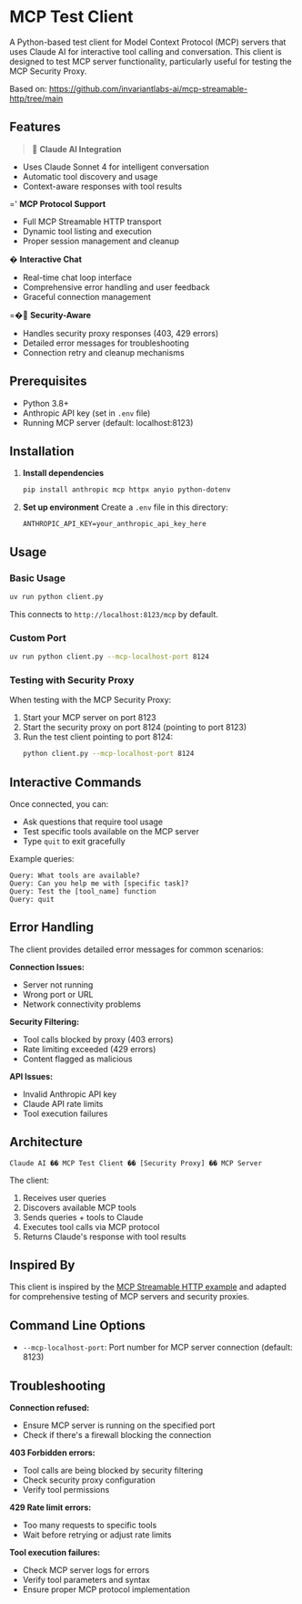 # MCP Test Client

A Python-based test client for Model Context Protocol (MCP) servers that uses Claude AI for interactive tool calling and conversation. This client is designed to test MCP server functionality, particularly useful for testing the MCP Security Proxy.

Based on: https://github.com/invariantlabs-ai/mcp-streamable-http/tree/main

## Features

> **Claude AI Integration**
- Uses Claude Sonnet 4 for intelligent conversation
- Automatic tool discovery and usage
- Context-aware responses with tool results

=' **MCP Protocol Support**
- Full MCP Streamable HTTP transport
- Dynamic tool listing and execution  
- Proper session management and cleanup

� **Interactive Chat**
- Real-time chat loop interface
- Comprehensive error handling and user feedback
- Graceful connection management

=� **Security-Aware**
- Handles security proxy responses (403, 429 errors)
- Detailed error messages for troubleshooting
- Connection retry and cleanup mechanisms

## Prerequisites

- Python 3.8+
- Anthropic API key (set in `.env` file)
- Running MCP server (default: localhost:8123)

## Installation

1. **Install dependencies**
   ```bash
   pip install anthropic mcp httpx anyio python-dotenv
   ```

2. **Set up environment**
   Create a `.env` file in this directory:
   ```
   ANTHROPIC_API_KEY=your_anthropic_api_key_here
   ```

## Usage

### Basic Usage

```bash
uv run python client.py
```

This connects to `http://localhost:8123/mcp` by default.

### Custom Port

```bash
uv run python client.py --mcp-localhost-port 8124
```

### Testing with Security Proxy

When testing with the MCP Security Proxy:

1. Start your MCP server on port 8123
2. Start the security proxy on port 8124 (pointing to port 8123)
3. Run the test client pointing to port 8124:
   ```bash
   python client.py --mcp-localhost-port 8124
   ```

## Interactive Commands

Once connected, you can:
- Ask questions that require tool usage
- Test specific tools available on the MCP server
- Type `quit` to exit gracefully

Example queries:
```
Query: What tools are available?
Query: Can you help me with [specific task]?
Query: Test the [tool_name] function
Query: quit
```

## Error Handling

The client provides detailed error messages for common scenarios:

**Connection Issues:**
- Server not running
- Wrong port or URL
- Network connectivity problems

**Security Filtering:**
- Tool calls blocked by proxy (403 errors)
- Rate limiting exceeded (429 errors)
- Content flagged as malicious

**API Issues:**
- Invalid Anthropic API key
- Claude API rate limits
- Tool execution failures

## Architecture

```
Claude AI �� MCP Test Client �� [Security Proxy] �� MCP Server
```

The client:
1. Receives user queries
2. Discovers available MCP tools
3. Sends queries + tools to Claude
4. Executes tool calls via MCP protocol
5. Returns Claude's response with tool results

## Inspired By

This client is inspired by the [MCP Streamable HTTP example](https://github.com/invariantlabs-ai/mcp-streamable-http/tree/main) and adapted for comprehensive testing of MCP servers and security proxies.

## Command Line Options

- `--mcp-localhost-port`: Port number for MCP server connection (default: 8123)

## Troubleshooting

**Connection refused:**
- Ensure MCP server is running on the specified port
- Check if there's a firewall blocking the connection

**403 Forbidden errors:**  
- Tool calls are being blocked by security filtering
- Check security proxy configuration
- Verify tool permissions

**429 Rate limit errors:**
- Too many requests to specific tools
- Wait before retrying or adjust rate limits

**Tool execution failures:**
- Check MCP server logs for errors
- Verify tool parameters and syntax
- Ensure proper MCP protocol implementation